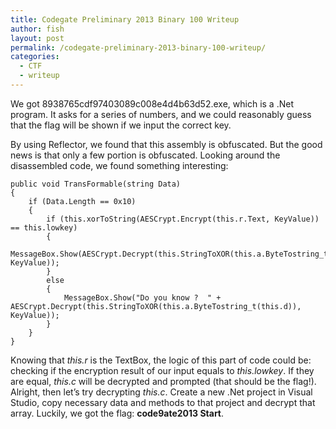 ```yaml
---
title: Codegate Preliminary 2013 Binary 100 Writeup
author: fish
layout: post
permalink: /codegate-preliminary-2013-binary-100-writeup/
categories:
  - CTF
  - writeup
---
```

We got 8938765cdf97403089c008e4d4b63d52.exe, which is a .Net program. It asks for a series of numbers, and we could reasonably guess that the flag will be shown if we input the correct key.

By using Reflector, we found that this assembly is obfuscated. But the good news is that only a few portion is obfuscated. Looking around the disassembled code, we found something interesting:

    public void TransFormable(string Data)
    {
        if (Data.Length == 0x10)
        {
            if (this.xorToString(AESCrypt.Encrypt(this.r.Text, KeyValue)) == this.lowkey)
            {
                MessageBox.Show(AESCrypt.Decrypt(this.StringToXOR(this.a.ByteTostring_t(this.c)), KeyValue));
            }
            else
            {
                MessageBox.Show("Do you know ?  " + AESCrypt.Decrypt(this.StringToXOR(this.a.ByteTostring_t(this.d)), KeyValue));
            }
        }
    }
    

Knowing that *this.r* is the TextBox, the logic of this part of code could be: checking if the encryption result of our input equals to *this.lowkey*. If they are equal, *this.c* will be decrypted and prompted (that should be the flag!). Alright, then let&#8217;s try decrypting *this.c*. Create a new .Net project in Visual Studio, copy necessary data and methods to that project and decrypt that array. Luckily, we got the flag: **code9ate2013 Start**.